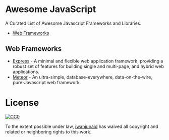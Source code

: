 # Awesome JavaScript

A Curated List of Awesome Javascript Frameworks and Libraries.

* [Web Frameworks](#web-frameworks)


## Web Frameworks

* [Express](http://expressjs.com) - A minimal and flexible web application framework, providing a robust set of features for building single and multi-page, and hybrid web applications.
* [Meteor](https://www.meteor.com) - An ultra-simple, database-everywhere, data-on-the-wire, pure-Javascript web framework.


# License

[![CC0](http://i.creativecommons.org/p/zero/1.0/88x31.png)](http://creativecommons.org/publicdomain/zero/1.0/)

To the extent possible under law, [iwanjunaid](https://github.com/iwanjunaid) has waived all copyright and related or neighboring rights to this work.
